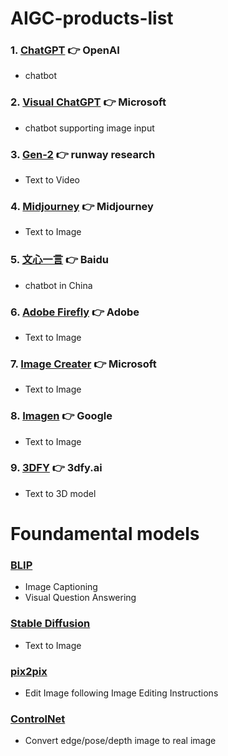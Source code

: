 # AIGC-products-list

### 1. [ChatGPT](https://chat.openai.com/) 👉 OpenAI
* chatbot

### 2. [Visual ChatGPT](https://huggingface.co/spaces/microsoft/visual_chatgpt) 👉 Microsoft
* chatbot supporting image input

### 3. [Gen-2](https://research.runwayml.com/gen2) 👉 runway research
* Text to Video

### 4. [Midjourney](https://www.midjourney.com/) 👉 Midjourney
* Text to Image

### 5. [文心一言](https://yiyan.baidu.com/) 👉 Baidu
* chatbot in China

### 6. [Adobe Firefly](https://firefly.adobe.com/) 👉 Adobe
* Text to Image

### 7. [Image Creater](https://www.bing.com/create) 👉 Microsoft
* Text to Image

### 8. [Imagen](https://imagen.research.google/) 👉 Google
* Text to Image

### 9. [3DFY](https://3dfy.ai/) 👉 3dfy.ai
* Text to 3D model

# Foundamental models

### [BLIP](https://huggingface.co/spaces/Salesforce/BLIP)
* Image Captioning
* Visual Question Answering

### [Stable Diffusion](https://huggingface.co/stabilityai/stable-diffusion-2)
* Text to Image

### [pix2pix](https://huggingface.co/spaces/timbrooks/instruct-pix2pix)
* Edit Image following Image Editing Instructions


### [ControlNet](https://github.com/lllyasviel/ControlNet)
* Convert edge/pose/depth image to real image
